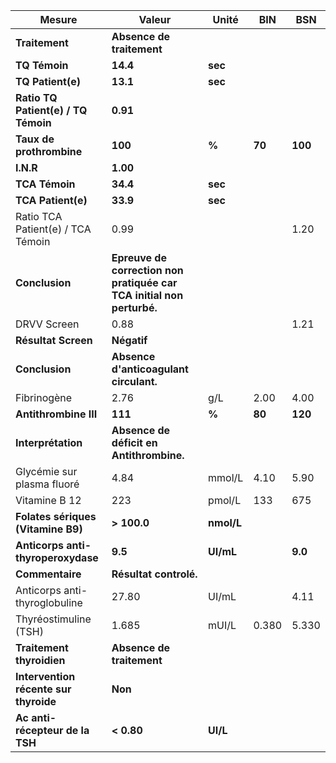 |                Mesure               |                                Valeur                               |   Unité  |  BIN |  BSN  |
|-------------------------------------|---------------------------------------------------------------------|----------|------|-------|
|            **Traitement**           |                      **Absence de traitement**                      |          |      |       |
|            **TQ Témoin**            |                               **14.4**                              |  **sec** |      |       |
|          **TQ Patient(e)**          |                               **13.1**                              |  **sec** |      |       |
| **Ratio TQ Patient(e) / TQ Témoin** |                               **0.91**                              |          |      |       |
|       **Taux de prothrombine**      |                               **100**                               |   **%**  |**70**|**100**|
|              **I.N.R**              |                               **1.00**                              |          |      |       |
|            **TCA Témoin**           |                               **34.4**                              |  **sec** |      |       |
|          **TCA Patient(e)**         |                               **33.9**                              |  **sec** |      |       |
|  Ratio TCA Patient(e) / TCA Témoin  |                                 0.99                                |          |      |  1.20 |
|            **Conclusion**           |**Epreuve de correction non pratiquée car TCA initial non perturbé.**|          |      |       |
|             DRVV Screen             |                                 0.88                                |          |      |  1.21 |
|         **Résultat Screen**         |                             **Négatif**                             |          |      |       |
|            **Conclusion**           |                **Absence d'anticoagulant circulant.**               |          |      |       |
|             Fibrinogène             |                                 2.76                                |    g/L   | 2.00 |  4.00 |
|        **Antithrombine III**        |                               **111**                               |   **%**  |**80**|**120**|
|          **Interprétation**         |               **Absence de déficit en Antithrombine.**              |          |      |       |
|      Glycémie sur plasma fluoré     |                                 4.84                                |  mmol/L  | 4.10 |  5.90 |
|            Vitamine B 12            |                                 223                                 |  pmol/L  |  133 |  675  |
|  **Folates sériques (Vitamine B9)** |                             **> 100.0**                             |**nmol/L**|      |       |
|  **Anticorps anti-thyroperoxydase** |                               **9.5**                               | **UI/mL**|      |**9.0**|
|           **Commentaire**           |                        **Résultat controlé.**                       |          |      |       |
|    Anticorps anti-thyroglobuline    |                                27.80                                |   UI/mL  |      |  4.11 |
|        Thyréostimuline (TSH)        |                                1.685                                |   mUI/L  | 0.380| 5.330 |
|      **Traitement thyroidien**      |                      **Absence de traitement**                      |          |      |       |
|**Intervention récente sur thyroide**|                               **Non**                               |          |      |       |
|   **Ac anti-récepteur de la TSH**   |                              **< 0.80**                             | **UI/L** |      |       |
